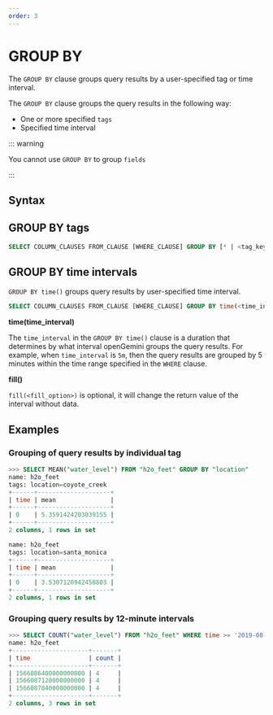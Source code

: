 ```yaml
---
order: 3
---
```


# GROUP BY

The `GROUP BY` clause groups query results by a user-specified tag or time interval.

The `GROUP BY` clause groups the query results in the following way:

- One or more specified `tags`
- Specified time interval

::: warning

You cannot use `GROUP BY` to group `fields`

:::

## Syntax

## GROUP BY tags

```sql
SELECT COLUMN_CLAUSES FROM_CLAUSE [WHERE_CLAUSE] GROUP BY [* | <tag_key>[,<tag_key]]
```

## GROUP BY time intervals

`GROUP BY time()` groups query results by user-specified time interval.

```sql
SELECT COLUMN_CLAUSES FROM_CLAUSE [WHERE_CLAUSE] GROUP BY time(<time_interval>),[tag_key] [fill(<fill_option>)]
```

**time(time_interval)**

The `time_interval` in the `GROUP BY time()` clause is a duration that determines by what interval openGemini groups the query results. For example, when `time_interval` is `5m`, then the query results are grouped by 5 minutes within the time range specified in the `WHERE` clause.

**fill()**

`fill(<fill_option>)` is optional, it will change the return value of the interval without data.


## Examples

### Grouping of query results by individual tag

```sql
>>> SELECT MEAN("water_level") FROM "h2o_feet" GROUP BY "location"
name: h2o_feet
tags: location=coyote_creek
+------+--------------------+
| time | mean               |
+------+--------------------+
| 0    | 5.3591424203039155 |
+------+--------------------+
2 columns, 1 rows in set

name: h2o_feet
tags: location=santa_monica
+------+--------------------+
| time | mean               |
+------+--------------------+
| 0    | 3.5307120942458803 |
+------+--------------------+
2 columns, 1 rows in set
```

### Grouping query results by 12-minute intervals

```sql
>>> SELECT COUNT("water_level") FROM "h2o_feet" WHERE time >= '2019-08-18T00:00:00Z' AND time <= '2019-08-18T00:30:00Z' GROUP BY time(12m)
name: h2o_feet
+---------------------+-------+
| time                | count |
+---------------------+-------+
| 1566086400000000000 | 4     |
| 1566087120000000000 | 4     |
| 1566087840000000000 | 4     |
+---------------------+-------+
2 columns, 3 rows in set
```

